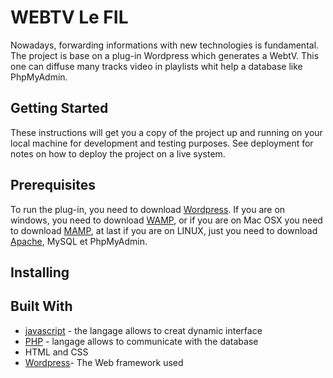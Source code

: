 # WEBTV Le FIL

  Nowadays, forwarding informations with new technologies is fundamental. The project is base on a plug-in Wordpress which generates a WebtV. This one can diffuse many tracks video in playlists whit help a database like PhpMyAdmin.

## Getting Started

  These instructions will get you a copy of the project up and running on your local machine for development and testing purposes. See deployment for notes on how to deploy the project on a live system.

## Prerequisites

 To run the plug-in, you need to download [Wordpress](https://wordpress.org/download/). If you are on windows, you need to download [WAMP](http://www.wampserver.com/en/download-wampserver-64bits/), or if you are on Mac OSX you need to download [MAMP](https://www.mamp.info/en/downloads/), at last if you are on LINUX, just you need to download [Apache](https://doc.ubuntu-fr.org/installer_un_serveur_debian), MySQL et PhpMyAdmin. 

## Installing


## Built With

* [javascript](https://developer.mozilla.org/fr/docs/Web/JavaScript) - the langage allows to creat dynamic interface
* [PHP](https://fr.wikipedia.org/wiki/PHP) - langage allows to communicate with the database
* HTML and CSS
* [Wordpress](https://wordpress.org/download/)- The Web framework used
